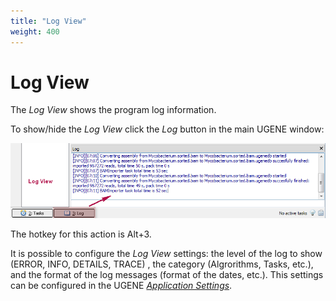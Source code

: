 ```yaml
---
title: "Log View"
weight: 400
---
```



# Log View

The _Log View_ shows the program log information.

To show/hide the _Log View_ click the _Log_ button in the main UGENE window:


![](/images/65929267/65929268.png)

The hotkey for this action is Alt+3.

It is possible to configure the _Log View_ settings: the level of the log to show (ERROR, INFO, DETAILS, TRACE) , the category (Algrorithms, Tasks, etc.), and the format of the log messages (format of the dates, etc.). This settings can be configured in the UGENE [_Application Settings_](../ugene-application-settings/logging).
